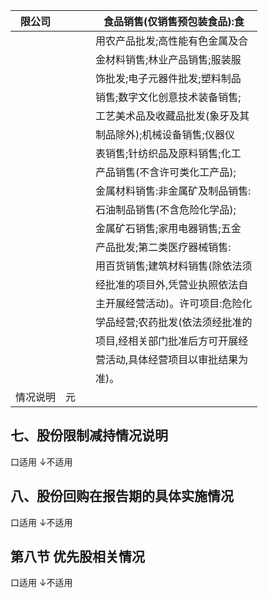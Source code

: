 | 限公司  |   |  | 食品销售(仅销售预包装食品):食  |
|------|---|--|-------------------|
|      |   |  | 用农产品批发;高性能有色金属及合  |
|      |   |  | 金材料销售;林业产品销售;服装服  |
|      |   |  | 饰批发;电子元器件批发;塑料制品  |
|      |   |  | 销售;数字文化创意技术装备销售;  |
|      |   |  | 工艺美术品及收藏品批发(象牙及其  |
|      |   |  | 制品除外);机械设备销售;仪器仪  |
|      |   |  | 表销售;针纺织品及原料销售;化工  |
|      |   |  | 产品销售(不含许可类化工产品);  |
|      |   |  | 金属材料销售:非金属矿及制品销售: |
|      |   |  | 石油制品销售(不含危险化学品);  |
|      |   |  | 金属矿石销售;家用电器销售;五金  |
|      |   |  | 产品批发;第二类医疗器械销售:   |
|      |   |  | 用百货销售;建筑材料销售(除依法须 |
|      |   |  | 经批准的项目外,凭营业执照依法自  |
|      |   |  | 主开展经营活动)。许可项目:危险化 |
|      |   |  | 学品经营;农药批发(依法须经批准的 |
|      |   |  | 项目,经相关部门批准后方可开展经  |
|      |   |  | 营活动,具体经营项目以审批结果为  |
|      |   |  | 准)。               |
| 情况说明 | 元 |  |                   |

## 七、股份限制减持情况说明

口适用 ↓不适用

## 八、股份回购在报告期的具体实施情况

口适用 ↓不适用

## 第八节 优先股相关情况

口适用 ↓不适用